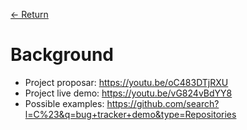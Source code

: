 [← Return](../README.md)

# Background

- Project proposar: https://youtu.be/oC483DTjRXU
- Project live demo: https://youtu.be/vG824vBdYY8
- Possible examples: https://github.com/search?l=C%23&q=bug+tracker+demo&type=Repositories

